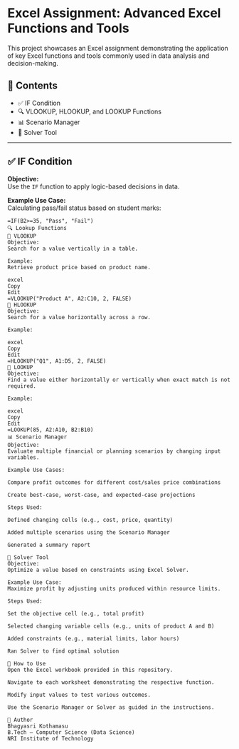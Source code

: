 # Excel Assignment: Advanced Excel Functions and Tools

This project showcases an Excel assignment demonstrating the application of key Excel functions and tools commonly used in data analysis and decision-making.

## 📁 Contents

- ✅ IF Condition
- 🔍 VLOOKUP, HLOOKUP, and LOOKUP Functions
- 📊 Scenario Manager
- 🧠 Solver Tool

---

## ✅ IF Condition

**Objective:**  
Use the `IF` function to apply logic-based decisions in data.

**Example Use Case:**  
Calculating pass/fail status based on student marks:
```excel
=IF(B2>=35, "Pass", "Fail")
🔍 Lookup Functions
🔹 VLOOKUP
Objective:
Search for a value vertically in a table.

Example:
Retrieve product price based on product name.

excel
Copy
Edit
=VLOOKUP("Product A", A2:C10, 2, FALSE)
🔹 HLOOKUP
Objective:
Search for a value horizontally across a row.

Example:

excel
Copy
Edit
=HLOOKUP("Q1", A1:D5, 2, FALSE)
🔹 LOOKUP
Objective:
Find a value either horizontally or vertically when exact match is not required.

Example:

excel
Copy
Edit
=LOOKUP(85, A2:A10, B2:B10)
📊 Scenario Manager
Objective:
Evaluate multiple financial or planning scenarios by changing input variables.

Example Use Cases:

Compare profit outcomes for different cost/sales price combinations

Create best-case, worst-case, and expected-case projections

Steps Used:

Defined changing cells (e.g., cost, price, quantity)

Added multiple scenarios using the Scenario Manager

Generated a summary report

🧠 Solver Tool
Objective:
Optimize a value based on constraints using Excel Solver.

Example Use Case:
Maximize profit by adjusting units produced within resource limits.

Steps Used:

Set the objective cell (e.g., total profit)

Selected changing variable cells (e.g., units of product A and B)

Added constraints (e.g., material limits, labor hours)

Ran Solver to find optimal solution

📎 How to Use
Open the Excel workbook provided in this repository.

Navigate to each worksheet demonstrating the respective function.

Modify input values to test various outcomes.

Use the Scenario Manager or Solver as guided in the instructions.

📌 Author
Bhagyasri Kothamasu
B.Tech – Computer Science (Data Science)
NRI Institute of Technology
